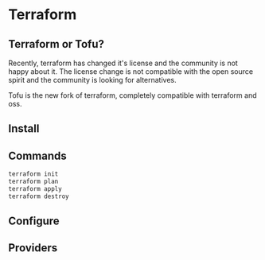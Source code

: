 # Terraform

## Terraform or Tofu?

Recently, terraform has changed it's license and the community is not happy about it. 
The license change is not compatible with the open source spirit and the community is looking for alternatives. 

Tofu is the new fork of terraform, completely compatible with terraform and oss.

## Install

## Commands

```bash
terraform init
terraform plan
terraform apply
terraform destroy
```

## Configure

## Providers